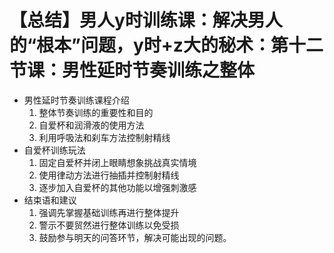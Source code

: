 # 【总结】男人y时训练课：解决男人的“根本”问题，y时+z大的秘术：第十二节课：男性延时节奏训练之整体

-   男性延时节奏训练课程介绍
    1.  整体节奏训练的重要性和目的
    2.  自爱杯和润滑液的使用方法
    3.  利用呼吸法和刹车方法控制射精线
-   自爱杯训练玩法
    1.  固定自爱杯并闭上眼睛想象挑战真实情境
    2.  使用律动方法进行抽插并控制射精线
    3.  逐步加入自爱杯的其他功能以增强刺激感
-   结束语和建议
    1.  强调先掌握基础训练再进行整体提升
    2.  警示不要贸然进行整体训练以免受损
    3.  鼓励参与明天的问答环节，解决可能出现的问题。